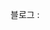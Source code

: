 

블로그 : 

<!---
Jinstarship-code/Jinstarship-code is a ✨ special ✨ repository because its `README.md` (this file) appears on your GitHub profile.
You can click the Preview link to take a look at your changes.
--->
